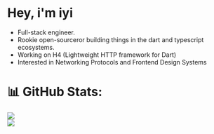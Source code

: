 # Hey, i'm iyi

- Full-stack engineer.
- Rookie open-sourceror building things in the dart and typescript ecosystems.
- Working on H4 (Lightweight HTTP framework for Dart)
- Interested in Networking Protocols and Frontend Design Systems



# 📊 GitHub Stats:
![](https://github-readme-stats.vercel.app/api?username=iyifr&theme=dracula&hide_border=true&include_all_commits=false&count_private=false)<br/>
![](https://github-readme-streak-stats.herokuapp.com/?user=iyifr&theme=dracula&hide_border=true)<br/>
